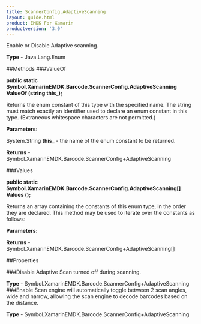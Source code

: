```yaml
---
title: ScannerConfig.AdaptiveScanning
layout: guide.html
product: EMDK For Xamarin 
productversion: '3.0' 
---
```

Enable or Disable Adaptive scanning.

**Type** - Java.Lang.Enum

##Methods
###ValueOf

**public static Symbol.XamarinEMDK.Barcode.ScannerConfig.AdaptiveScanning ValueOf (string this_);**

Returns the enum constant of this type with the specified name. The string must match exactly an identifier used to declare an enum constant in this type. (Extraneous whitespace characters are not permitted.)

**Parameters:**

System.String **this_**  - the name of the enum constant to be returned.

**Returns** - Symbol.XamarinEMDK.Barcode.ScannerConfig+AdaptiveScanning

###Values

**public static Symbol.XamarinEMDK.Barcode.ScannerConfig.AdaptiveScanning[] Values ();**

Returns an array containing the constants of this enum type, in the order they are declared. This method may be used to iterate over the constants as follows:

**Parameters:**

**Returns** - Symbol.XamarinEMDK.Barcode.ScannerConfig+AdaptiveScanning[]

##Properties

###Disable
Adaptive Scan turned off during scanning.

**Type** - Symbol.XamarinEMDK.Barcode.ScannerConfig+AdaptiveScanning
###Enable
Scan engine will automatically toggle between 2 scan angles, wide and narrow, allowing the scan engine to decode barcodes based on the distance.

**Type** - Symbol.XamarinEMDK.Barcode.ScannerConfig+AdaptiveScanning
